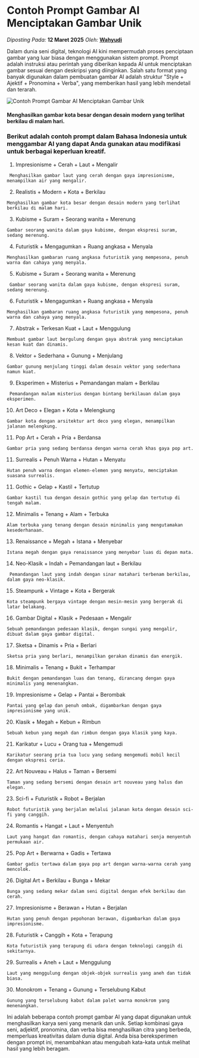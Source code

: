 # Contoh Prompt Gambar AI Menciptakan Gambar Unik

_Diposting Pada:_ **12 Maret 2025**
_Oleh:_  [**Wahyudi**](../author/wahyudi.html)

Dalam dunia seni digital, teknologi AI kini mempermudah proses penciptaan gambar yang luar biasa dengan menggunakan sistem prompt. Prompt adalah instruksi atau perintah yang diberikan kepada AI untuk menciptakan gambar sesuai dengan deskripsi yang diinginkan. Salah satu format yang banyak digunakan dalam pembuatan gambar AI adalah struktur "Style + Ajektif + Pronomina + Verba", yang memberikan hasil yang lebih mendetail dan terarah. 

![Contoh Prompt Gambar AI Menciptakan Gambar Unik](https://qph.cf2.quoracdn.net/main-qimg-3ae09d4bda91229185333d979cde0f5f)
#### Menghasilkan gambar kota besar dengan desain modern yang terlihat berkilau di malam hari.

### Berikut adalah contoh prompt dalam Bahasa Indonesia untuk menggambar AI yang dapat Anda gunakan atau modifikasi untuk berbagai keperluan kreatif.

1. Impresionisme + Cerah + Laut + Mengalir

``` Menghasilkan gambar laut yang cerah dengan gaya impresionisme, menampilkan air yang mengalir.```

2. Realistis + Modern + Kota + Berkilau

``` Menghasilkan gambar kota besar dengan desain modern yang terlihat berkilau di malam hari. ```

3. Kubisme + Suram + Seorang wanita + Merenung

``` Gambar seorang wanita dalam gaya kubisme, dengan ekspresi suram, sedang merenung. ```

4. Futuristik + Mengagumkan + Ruang angkasa + Menyala

``` Menghasilkan gambaran ruang angkasa futuristik yang mempesona, penuh warna dan cahaya yang menyala. ```

5. Kubisme + Suram + Seorang wanita + Merenung

``` Gambar seorang wanita dalam gaya kubisme, dengan ekspresi suram, sedang merenung.```

6. Futuristik + Mengagumkan + Ruang angkasa + Menyala

``` Menghasilkan gambaran ruang angkasa futuristik yang mempesona, penuh warna dan cahaya yang menyala. ```

7. Abstrak + Terkesan Kuat + Laut + Menggulung

``` Membuat gambar laut bergulung dengan gaya abstrak yang menciptakan kesan kuat dan dinamis. ```

8. Vektor + Sederhana + Gunung + Menjulang

``` Gambar gunung menjulang tinggi dalam desain vektor yang sederhana namun kuat. ```

9. Eksperimen + Misterius + Pemandangan malam + Berkilau

``` Pemandangan malam misterius dengan bintang berkilauan dalam gaya eksperimen.```

10. Art Deco + Elegan + Kota + Melengkung

``` Gambar kota dengan arsitektur art deco yang elegan, menampilkan jalanan melengkung. ```

11. Pop Art + Cerah + Pria + Berdansa

``` Gambar pria yang sedang berdansa dengan warna cerah khas gaya pop art. ```

11. Surrealis + Penuh Warna + Hutan + Menyatu

``` Hutan penuh warna dengan elemen-elemen yang menyatu, menciptakan suasana surrealis. ```

11. Gothic + Gelap + Kastil + Tertutup

``` Gambar kastil tua dengan desain gothic yang gelap dan tertutup di tengah malam. ```

12. Minimalis + Tenang + Alam + Terbuka

``` Alam terbuka yang tenang dengan desain minimalis yang mengutamakan kesederhanaan. ```

13. Renaissance + Megah + Istana + Menyebar

``` Istana megah dengan gaya renaissance yang menyebar luas di depan mata. ```

14. Neo-Klasik + Indah + Pemandangan laut + Berkilau

``` Pemandangan laut yang indah dengan sinar matahari terbenam berkilau, dalam gaya neo-klasik.```

15. Steampunk + Vintage + Kota + Bergerak

``` Kota steampunk bergaya vintage dengan mesin-mesin yang bergerak di latar belakang. ```

16. Gambar Digital + Klasik + Pedesaan + Mengalir

``` Sebuah pemandangan pedesaan klasik, dengan sungai yang mengalir, dibuat dalam gaya gambar digital. ```

17. Sketsa + Dinamis + Pria + Berlari

``` Sketsa pria yang berlari, menampilkan gerakan dinamis dan energik. ```

18. Minimalis + Tenang + Bukit + Terhampar

``` Bukit dengan pemandangan luas dan tenang, dirancang dengan gaya minimalis yang menenangkan. ```

19. Impresionisme + Gelap + Pantai + Berombak

``` Pantai yang gelap dan penuh ombak, digambarkan dengan gaya impresionisme yang unik. ```

20. Klasik + Megah + Kebun + Rimbun

``` Sebuah kebun yang megah dan rimbun dengan gaya klasik yang kaya. ```

21. Karikatur + Lucu + Orang tua + Mengemudi

``` Karikatur seorang pria tua lucu yang sedang mengemudi mobil kecil dengan ekspresi ceria. ```

22. Art Nouveau + Halus + Taman + Bersemi

``` Taman yang sedang bersemi dengan desain art nouveau yang halus dan elegan. ```

23. Sci-fi + Futuristik + Robot + Berjalan

``` Robot futuristik yang berjalan melalui jalanan kota dengan desain sci-fi yang canggih. ```

24. Romantis + Hangat + Laut + Menyentuh

``` Laut yang hangat dan romantis, dengan cahaya matahari senja menyentuh permukaan air. ```

25. Pop Art + Berwarna + Gadis + Tertawa

``` Gambar gadis tertawa dalam gaya pop art dengan warna-warna cerah yang mencolok. ```

26. Digital Art + Berkilau + Bunga + Mekar

``` Bunga yang sedang mekar dalam seni digital dengan efek berkilau dan cerah. ```

27. Impresionisme + Berawan + Hutan + Berjalan

``` Hutan yang penuh dengan pepohonan berawan, digambarkan dalam gaya impresionisme. ```

28. Futuristik + Canggih + Kota + Terapung

``` Kota futuristik yang terapung di udara dengan teknologi canggih di sekitarnya. ```

29. Surrealis + Aneh + Laut + Menggulung

``` Laut yang menggulung dengan objek-objek surrealis yang aneh dan tidak biasa. ```

30. Monokrom + Tenang + Gunung + Terselubung Kabut

``` Gunung yang terselubung kabut dalam palet warna monokrom yang menenangkan. ```

Ini adalah beberapa contoh prompt gambar AI yang dapat digunakan untuk menghasilkan karya seni yang menarik dan unik. Setiap kombinasi gaya seni, adjektif, pronomina, dan verba bisa menghasilkan citra yang berbeda, memperluas kreativitas dalam dunia digital. Anda bisa bereksperimen dengan prompt ini, menambahkan atau mengubah kata-kata untuk melihat hasil yang lebih beragam.

